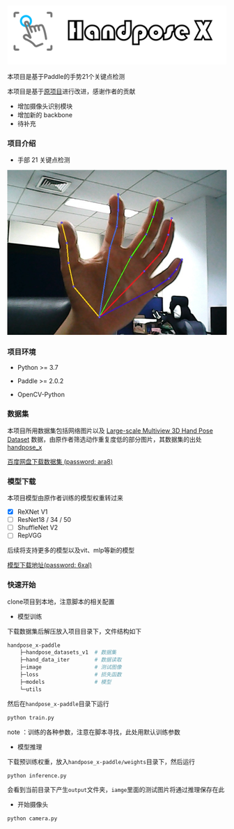 ![4](extra/4.png)

本项目是基于Paddle的手势21个关键点检测

本项目是基于[原项目](https://github.com/EricLee2021-72324/handpose_x)进行改进，感谢作者的贡献

* 增加摄像头识别模块
* 增加新的 backbone
* 待补充

### 项目介绍

* 手部 21 关键点检测

![5](extra/5.jpg)

### 项目环境

* Python >= 3.7

* Paddle >= 2.0.2

* OpenCV-Python

### 数据集

本项目所用数据集包括网络图片以及 [Large-scale Multiview 3D Hand Pose Dataset](http://www.rovit.ua.es/dataset/mhpdataset/) 数据，由原作者筛选动作重复度低的部分图片，其数据集的出处 [handpose_x](https://codechina.csdn.net/EricLee/handpose_x)

[百度网盘下载数据集 (password: ara8)](https://pan.baidu.com/share/init?surl=KY7lAFXBTfrFHlApxTY8NA)

### 模型下载

本项目模型由原作者训练的模型权重转过来

- [x] ReXNet V1
- [ ] ResNet18 / 34 / 50
- [ ] ShuffleNet V2
- [ ] RepVGG

后续将支持更多的模型以及vit、mlp等新的模型

[模型下载地址(password: 6xal)](https://pan.baidu.com/s/12-GziEVeWNFqKUFJksevng)

### 快速开始

clone项目到本地，注意脚本的相关配置

* 模型训练

下载数据集后解压放入项目目录下，文件结构如下

```bash
handpose_x-paddle
    ├─handpose_datasets_v1  # 数据集
    ├─hand_data_iter        # 数据读取
    ├─image                 # 测试图像
    ├─loss                  # 损失函数
    ├─models                # 模型
    └─utils                 
```

然后在`handpose_x-paddle`目录下运行

```python
python train.py
```

note ：训练的各种参数，注意在脚本寻找，此处用默认训练参数

* 模型推理

下载预训练权重，放入`handpose_x-paddle/weights`目录下，然后运行

```python
python inference.py
```

会看到当前目录下产生`output`文件夹，`iamge`里面的测试图片将通过推理保存在此

* 开始摄像头

```python
python camera.py
```

